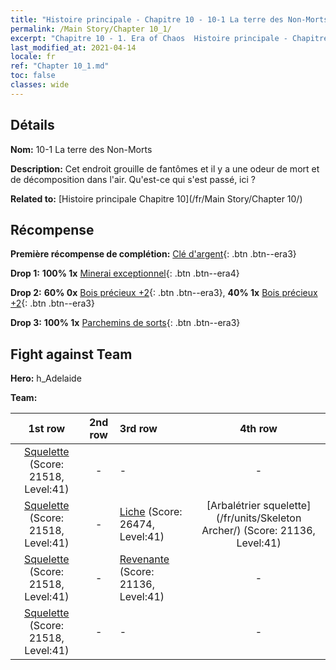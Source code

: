 ```yaml
---
title: "Histoire principale - Chapitre 10 - 10-1 La terre des Non-Morts"
permalink: /Main Story/Chapter 10_1/
excerpt: "Chapitre 10 - 1. Era of Chaos  Histoire principale - Chapitre 10_1. 10-1 La terre des Non-Morts"
last_modified_at: 2021-04-14
locale: fr
ref: "Chapter 10_1.md"
toc: false
classes: wide
---
```


## Détails

 **Nom:** 10-1 La terre des Non-Morts

 **Description:** Cet endroit grouille de fantômes et il y a une odeur de mort et de décomposition dans l'air. Qu'est-ce qui s'est passé, ici ?

 **Related to:** [Histoire principale Chapitre 10](/fr/Main Story/Chapter 10/)

## Récompense

 **Première récompense de complétion:** [Clé d'argent](/fr/Items/con_693/){: .btn .btn--era3}

 **Drop 1:** **100% 1x** [Minerai exceptionnel](/fr/Items/mat_33/){: .btn .btn--era4}

 **Drop 2:** **60% 0x** [Bois précieux +2](/fr/Items/mat_27/){: .btn .btn--era3}, **40% 1x** [Bois précieux +2](/fr/Items/mat_27/){: .btn .btn--era3}

 **Drop 3:** **100% 1x** [Parchemins de sorts](/fr/Items/con_694/){: .btn .btn--era3}


## Fight against Team
 **Hero:** h_Adelaide

 **Team:**


  | 1st row | 2nd row | 3rd row | 4th row |
  |:----:|:----:|:----|:----:|
  | [Squelette](/fr/units/Skeleton/) (Score: 21518, Level:41)  | - | - | - |
  | [Squelette](/fr/units/Skeleton/) (Score: 21518, Level:41)  | - | [Liche](/fr/units/Lich/) (Score: 26474, Level:41)  | [Arbalétrier squelette](/fr/units/Skeleton Archer/) (Score: 21136, Level:41)  |
  | [Squelette](/fr/units/Skeleton/) (Score: 21518, Level:41)  | - | [Revenante](/fr/units/Wight/) (Score: 21136, Level:41)  | - |
  | [Squelette](/fr/units/Skeleton/) (Score: 21518, Level:41)  | - | - | - |


